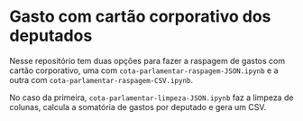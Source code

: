 <h1>Gasto com cartão corporativo dos deputados</h1>

Nesse repositório tem duas opções para fazer a raspagem de gastos com cartão corporativo, uma com <code>cota-parlamentar-raspagem-JSON.ipynb</code> e a outra com <code>cota-parlamentar-raspagem-CSV.ipynb</code>.

No caso da primeira, <code>cota-parlamentar-limpeza-JSON.ipynb</code> faz a limpeza de colunas, calcula a somatória de gastos por deputado e gera um CSV.

